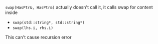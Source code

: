 `swap(HasPtr&, HasPtr&)` actually doesn't call it, it calls swap for content inside
- `swap(std::string*, std::string*)`
- `swap(lhs.i, rhs.i)`

This can't cause recursion error
